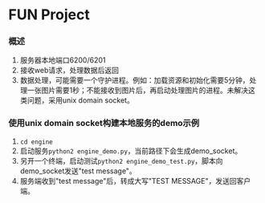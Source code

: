 # FUN Project

### 概述
1. 服务器本地端口6200/6201
2. 接收web请求，处理数据后返回
3. 数据处理，可能需要一个守护进程。例如：加载资源和初始化需要5分钟，处理一张图片需要1秒；不能接收到图片后，再启动处理图片的进程。未解决这类问题，采用unix domain socket。


### 使用unix domain socket构建本地服务的demo示例
1. `cd engine`
2. 启动服务`python2 engine_demo.py`，当前路径下会生成demo_socket。
3. 另开一个终端，启动测试`python2 engine_demo_test.py`，脚本向demo_socket发送"test message"。
4. 服务端收到"test message"后，转成大写"TEST MESSAGE"，发送回客户端。

